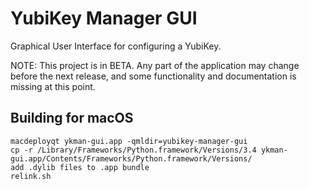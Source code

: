 # YubiKey Manager GUI

Graphical User Interface for configuring a YubiKey.

NOTE: This project is in BETA. Any part of the application may change before
the next release, and some functionality and documentation is missing at this
point.


## Building for macOS

    macdeployqt ykman-gui.app -qmldir=yubikey-manager-gui
    cp -r /Library/Frameworks/Python.framework/Versions/3.4 ykman-gui.app/Contents/Frameworks/Python.framework/Versions/
    add .dylib files to .app bundle
    relink.sh
